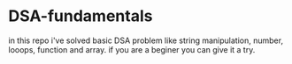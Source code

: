# DSA-fundamentals
in this repo i've solved basic DSA problem like string manipulation, number, looops, function and array.
if you are a beginer you can give it a try.

